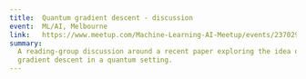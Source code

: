 ```yaml
---
title:  Quantum gradient descent - discussion
event:  ML/AI, Melbourne
link:   https://www.meetup.com/Machine-Learning-AI-Meetup/events/237029526/
summary:
  A reading-group discussion around a recent paper exploring the idea of
  gradient descent in a quantum setting.
---
```


